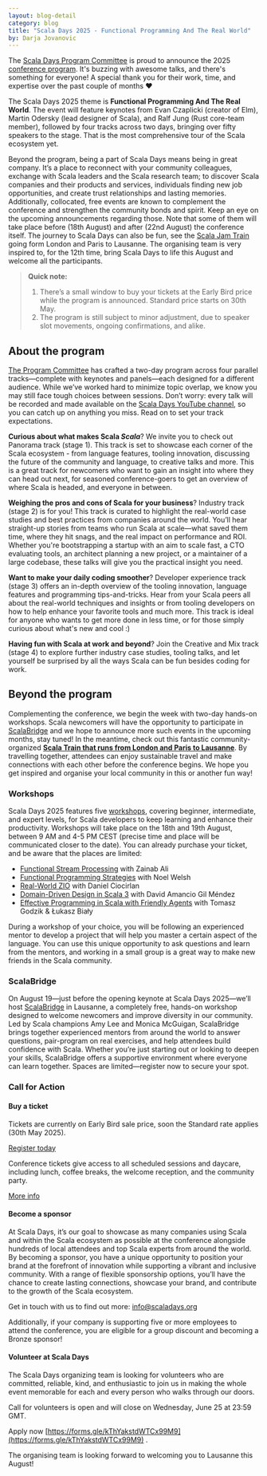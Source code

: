 ```yaml
---
layout: blog-detail
category: blog
title: "Scala Days 2025 - Functional Programming And The Real World"
by: Darja Jovanovic
---
```

The [Scala Days Program Committee](https://scaladays.org/#committee) is proud to announce the 2025 [conference program](https://scaladays.org/schedule). It's buzzing with awesome talks, and there's something for everyone! A special thank you for their work, time, and expertise over the past couple of months ❤️

The Scala Days 2025 theme is **Functional Programming And The Real World**. The event will feature keynotes from Evan Czaplicki (creator of Elm), Martin Odersky (lead designer of Scala), and Ralf Jung (Rust core-team member), followed by four tracks across two days, bringing over fifty speakers to the stage. That is the most comprehensive tour of the Scala ecosystem yet.

Beyond the program, being a part of Scala Days means being in great company. It’s a place to reconnect with your community colleagues, exchange with Scala leaders and the Scala research team; to discover Scala companies and their products and services, individuals finding new job opportunities, and create trust relationships and lasting memories. Additionally, collocated, free events are known to complement the conference and strengthen the community bonds and spirit. Keep an eye on the upcoming announcements regarding those. Note that some of them will take place before (18th August) and after (22nd August) the conference itself. The journey to Scala Days can also be fun, see the [Scala Jam Train](https://www.meetup.com/london-scala/events/307435835/) going form London and Paris to Lausanne. The organising team is very inspired to, for the 12th time, bring Scala Days to life this August and welcome all the participants.

> **Quick note:**
> 1. There’s a small window to buy your tickets at the Early Bird price while the program is announced. Standard price starts on 30th May.
> 2. The program is still subject to minor adjustment, due to speaker slot movements, ongoing confirmations, and alike.

## About the program

[The Program Committee](https://scaladays.org/#committee) has crafted a two-day program across four parallel tracks—complete with keynotes and panels—each designed for a different audience. While we’ve worked hard to minimize topic overlap, we know you may still face tough choices between sessions. Don’t worry: every talk will be recorded and made available on the [Scala Days YouTube channel](https://www.youtube.com/channel/UCOHg8YCiyMVRRxb3mJT_0Mg), so you can catch up on anything you miss. Read on to set your track expectations.

**Curious about what makes Scala *Scala***? We invite you to check out Panorama track (stage 1). This track is set to showcase each corner of the Scala ecosystem - from language features, tooling innovation, discussing the future of the community and language, to creative talks and more. This is a great track for newcomers who want to gain an insight into where they can head out next, for seasoned conference-goers to get an overview of where Scala is headed, and everyone in between.

**Weighing the pros and cons of Scala for your business**? Industry track (stage 2) is for you! This track is curated to highlight the real-world case studies and best practices from companies around the world. You’ll hear straight-up stories from teams who run Scala at scale—what saved them time, where they hit snags, and the real impact on performance and ROI. Whether you're bootstrapping a startup with an aim to scale fast,  a CTO evaluating tools, an architect planning a new project, or a maintainer of a large codebase, these talks will give you the practical insight you need.

**Want to make your daily coding smoother**? Developer experience track (stage 3) offers an in-depth overview of the tooling innovation, language features and programming tips-and-tricks. Hear from your Scala peers all about the real-world techniques and insights or from tooling developers on how to help enhance your favorite tools and much more. This track is ideal for anyone who wants to get more done in less time, or for those simply curious about what's new and cool :)

**Having fun with Scala at work and beyond**? Join the Creative and Mix track (stage 4) to explore further industry case studies, tooling talks, and let yourself be surprised by all the ways Scala can be fun besides coding for work.

## Beyond the program

Complementing the conference, we begin the week with two-day hands-on workshops. Scala newcomers will have the opportunity to participate in [ScalaBridge](https://scaladays.org/blog/scalabridge-lausanne/) and we hope to announce more such events in the upcoming months, stay tuned! In the meantime, check out this fantastic community-organized **[Scala Train that runs from London and Paris to Lausanne](https://www.meetup.com/london-scala/events/307435835/)**. By travelling together, attendees can enjoy sustainable travel and make connections with each other before the conference begins. We hope you get inspired and organise your local community in this or another fun way!

### Workshops
Scala Days 2025 features five [workshops](https://scaladays.org/workshops), covering beginner, intermediate, and expert levels, for Scala developers to keep learning and enhance their productivity. Workshops will take place on the 18th and 19th August, between 9 AM and 4-5 PM CEST (precise time and place will be communicated closer to the date). You can already purchase your ticket, and be aware that the places are limited:

- [Functional Stream Processing](https://scaladays.org/editions/2025/workshops/functional-stream-processing) with Zainab Ali
- [Functional Programming Strategies](https://scaladays.org/editions/2025/workshops/functional-programming-strategies) with Noel Welsh
- [Real-World ZIO](https://scaladays.org/editions/2025/workshops/real-world-zio) with Daniel Ciocirlan
- [Domain-Driven Design in Scala 3](https://scaladays.org/editions/2025/workshops/ddd-in-scala-3) with David Amancio Gil Méndez
- [Effective Programming in Scala with Friendly Agents](https://scaladays.org/editions/2025/workshops/efficient-programming-in-scala-with-friendly-agents) with Tomasz Godzik & Łukasz Biały

During a workshop of your choice, you will be following an experienced mentor to develop a project that will help you master a certain aspect of the language. You can use this unique opportunity to ask questions and learn from the mentors, and working in a small group is a great way to make new friends in the Scala community.

### ScalaBridge

On August 19—just before the opening keynote at Scala Days 2025—we’ll host [ScalaBridge](https://scaladays.org/blog/scalabridge-lausanne/) in Lausanne, a completely free, hands-on workshop designed to welcome newcomers and improve diversity in our community. Led by Scala champions Amy Lee and Monica McGuigan, ScalaBridge brings together experienced mentors from around the world to answer questions, pair-program on real exercises, and help attendees build confidence with Scala. Whether you’re just starting out or looking to deepen your skills, ScalaBridge offers a supportive environment where everyone can learn together. Spaces are limited—register now to secure your spot.

### Call for Action

#### Buy a ticket
Tickets are currently on Early Bird sale price, soon the Standard rate applies (30th May 2025).

[Register today](https://register.event-works.com/lausanne/Scaladays2025/e/cp/)

Conference tickets give access to all scheduled sessions and daycare, including lunch, coffee breaks, the welcome reception, and the community party.

[More info](https://scaladays.org/tickets#tickets)

#### Become a sponsor

At Scala Days, it’s our goal to showcase as many companies using Scala and within the Scala ecosystem as possible at the conference alongside hundreds of local attendees and top Scala experts from around the world. By becoming a sponsor, you have a unique opportunity to position your brand at the forefront of innovation while supporting a vibrant and inclusive community. With a range of flexible sponsorship options, you’ll have the chance to create lasting connections, showcase your brand, and contribute to the growth of the Scala ecosystem.

Get in touch with us to find out more: [info@scaladays.org](mailto:info@scaladays.org)

Additionally, if your company is supporting five or more employees to attend the conference, you are eligible for a group discount and becoming a Bronze sponsor!

#### Volunteer at Scala Days

The Scala Days organizing team is looking for volunteers who are committed, reliable, kind, and enthusiastic to join us in making the whole event memorable for each and every person who walks through our doors.

Call for volunteers is open and will close on Wednesday, June 25 at 23:59 GMT.

Apply now [https://forms.gle/kThYakstdWTCx99M9](https://forms.gle/kThYakstdWTCx99M9) .

The organising team is looking forward to welcoming you to Lausanne this August!

